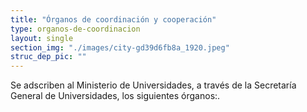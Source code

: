 ```yaml
---
title: "Órganos de coordinación y cooperación"
type: organos-de-coordinacion
layout: single
section_img: "./images/city-gd39d6fb8a_1920.jpeg"
struc_dep_pic: ""
---
```


Se adscriben al Ministerio de Universidades, a través de la Secretaría General de Universidades, los siguientes órganos:.